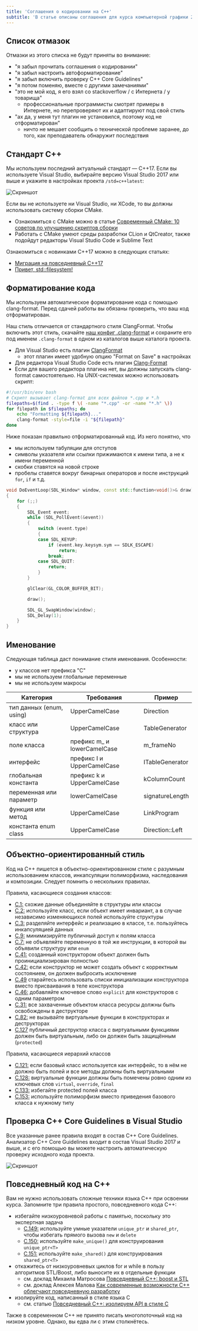 ```yaml
---
title: 'Соглашения о кодировании на C++'
subtitle: 'В статье описаны соглашения для курса компьютерной графики 2017 года'
---
```


## Список отмазок

Отмазки из этого списка не будут приняты во внимание:

- "я забыл прочитать соглашения о кодировании"
- "я забыл настроить автоформатирование"
- "я забыл включить проверку C++ Core Guidelines"
- "я потом поменяю, вместе с другими замечаниями"
- "это не мой код, я его взял со stackoverflow / с Интернета / у товарища"
    - профессиональные программисты смотрят примеры в Интернете, но перепроверяют их и адаптируют под свой стиль
- "ах да, у меня тут плагин не установился, поэтому код не отформатирован"
    - ничто не мешает сообщить о технической проблеме заранее, до того, как преподаватель обнаружит последствия

## Стандарт C++

Мы используем последний актуальный стандарт — C++17. Если вы используете Visual Studio, выбирайте версию Visual Studio 2017 или выше и укажите в настройках проекта `/std=c++latest`:

![Скриншот](img/setup/vclangsettings.png)

Если вы не используете ни Visual Studio, ни XCode, то вы должны использовать систему сборки CMake.

- Ознакомиться с CMake можно в статье [Современный CMake: 10 советов по улучшению скриптов сборки](https://habrahabr.ru/post/330902/)
- Работать с CMake умеют среды разработки CLion и QtCreator, также подойдут редакторы Visual Studio Code и Sublime Text

Ознакомиться с новинками C++17 можно в следующих статьях:

- [Миграция на повседневный C++17](/cxx/cxx17)
- [Привет, std::filesystem!](https://medium.com/@sshambir/%D0%BF%D1%80%D0%B8%D0%B2%D0%B5%D1%82-std-filesystem-4c7ed50d5634)

## Форматирование кода

Мы используем автоматическое форматирование кода с помощью clang-format. Перед сдачей работы вы обязаны проверить, что ваш код отформатирован.

Наш стиль отличается от стандартного стиля ClangFormat. Чтобы включить этот стиль, скачайте [наш конфиг .clang-format](https://gist.github.com/sergey-shambir/2615539b624758270ec70b1aa9a61bc2) и сохраните его под именем `.clang-format` в одном из каталогов выше каталога проекта.

- Для Visual Studio есть плагин [ClangFormat](https://marketplace.visualstudio.com/items?itemName=HansWennborg.ClangFormat)
    - этот плагин имеет удобную опцию "Format on Save" в настройках
- Для редактора Visual Studio Code есть плагин [Clang-Format](https://marketplace.visualstudio.com/items?itemName=xaver.clang-format)
- Если для вашего редактора плагина нет, вы должны запускать clang-format самостоятельно. На UNIX-системах можно использовать скрипт:

```bash
#!/usr/bin/env bash
# Скрипт вызывает clang-format для всех файлов *.cpp и *.h
filepaths=$(find . -type f \( -name "*.cpp" -or -name "*.h" \))
for filepath in $filepaths; do
    echo "Formatting ${filepath}..."
    clang-format -style=file -i "${filepath}"
done
```

Ниже показан правильно отформатированный код. Из него понятно, что

- мы используем табуляции для отступов
- символы указателя или ссылки прижимаются к имени типа, а не к имени переменной
- скобки ставятся на новой строке
- пробелы ставятся вокруг бинарных операторов и после инструкций `for`, `if` и т.д.

```cpp
void DoEventLoop(SDL_Window* window, const std::function<void()>& draw)
{
	for (;;)
	{
		SDL_Event event;
		while (SDL_PollEvent(&event))
		{
			switch (event.type)
			{
			case SDL_KEYUP:
				if (event.key.keysym.sym == SDLK_ESCAPE)
					return;
				break;
			case SDL_QUIT:
				return;
			}
		}

		glClear(GL_COLOR_BUFFER_BIT);

		draw();

		SDL_GL_SwapWindow(window);
		SDL_Delay(1);
	}
}
```

## Именование

Следующая таблица даст понимание стиля именования. Особенности:

- у классов нет префикса "C"
- мы не используем глобальные переменные
- мы не используем макросы

| Категория                | Требования                  | Пример          |
|--------------------------|-----------------------------|-----------------|
| тип данных (enum, using) | UpperCamelCase              | Direction       |
| класс или структура      | UpperCamelCase              | TableGenerator  |
| поле класса              | префикс m_ и lowerCamelCase | m_frameNo       |
| интерфейс                | префикс I и UpperCamelCase  | ITableGenerator |
| глобальная константа     | префикс k и UpperCamelCase  | kColumnCount    |
| переменная или параметр  | lowerCamelCase              | signatureLength |
| функция или метод        | UpperCamelCase              | LinkProgram     |
| константа enum class     | UpperCamelCase              | Direction::Left |

## Объектно-ориентированный стиль

Код на C++ пишется в объектно-ориентированном стиле с разумным использованием классов, инкапсуляции полиморфизма, наследования и композиции. Следует помнить о нескольких правилах.

Правила, касающиеся создания классов:

- [C.1:](https://isocpp.github.io/CppCoreGuidelines/CppCoreGuidelines#c1-organize-related-data-into-structures-structs-or-classes) схожие данные объединяйте в структуры или классы
- [C.2:](https://isocpp.github.io/CppCoreGuidelines/CppCoreGuidelines#c2-use-class-if-the-class-has-an-invariant-use-struct-if-the-data-members-can-vary-independently) используйте класс, если объект имеет инвариант, а в случае независимо изменяющихся полей используйте структуры
- [C.3:](https://isocpp.github.io/CppCoreGuidelines/CppCoreGuidelines#c3-represent-the-distinction-between-an-interface-and-an-implementation-using-a-class) разделяйте интерфейс и реализацию в классе, т.е. пользуйтесь инкапсуляцией данных
- [C.9:](https://isocpp.github.io/CppCoreGuidelines/CppCoreGuidelines#Rc-private) минимизируйте публичный доступ к полям класса
- [C.7:](https://isocpp.github.io/CppCoreGuidelines/CppCoreGuidelines#Rc-standalone) не объявляйте переменную в той же инструкции, в которой вы объявили структуру или `enum`
- [C.41:](https://isocpp.github.io/CppCoreGuidelines/CppCoreGuidelines#Rc-complete) созданный конструктором объект должен быть проинициализирован полностью
- [C.42:](https://isocpp.github.io/CppCoreGuidelines/CppCoreGuidelines#Rc-throw) если конструктор не может создать объект с корректным состоянием, он должен выбросить исключение
- [C.49](https://isocpp.github.io/CppCoreGuidelines/CppCoreGuidelines#Rc-initialize) старайтесь использовать списки инициализации конструктора вместо присваивания в теле конструктора
- [C.46:](https://isocpp.github.io/CppCoreGuidelines/CppCoreGuidelines#Rc-explicit) добавляйте ключевое слово `explicit` для конструкторов с одним параметром
- [C.31:](https://isocpp.github.io/CppCoreGuidelines/CppCoreGuidelines#Rc-dtor-release) все захваченные объектом класса ресурсы должны быть освобождены в деструкторе
- [C.82:](https://isocpp.github.io/CppCoreGuidelines/CppCoreGuidelines#Rc-ctor-virtual) не вызывайте виртуальные функции в конструкторах и деструкторах
- [C.127](https://isocpp.github.io/CppCoreGuidelines/CppCoreGuidelines#Rh-dtor) публичный деструктор класса с виртуальными функциями должен быть виртуальным, либо он должен быть защищённым (`protected`)

Правила, касающиеся иерархий классов

- [C.121:](https://isocpp.github.io/CppCoreGuidelines/CppCoreGuidelines#Rh-abstract) если базовый класс используется как интерфейс, то в нём не должно быть полей и все методы должны быть виртуальными
- [C.128:](https://isocpp.github.io/CppCoreGuidelines/CppCoreGuidelines#Rh-override) виртуальные функции должны быть помечены ровно одним из ключевых слов `virtual`, `override`, `final`
- [C.133:](https://isocpp.github.io/CppCoreGuidelines/CppCoreGuidelines#Rh-protected) избегайте protected полей класса
- [C.153:](https://isocpp.github.io/CppCoreGuidelines/CppCoreGuidelines#Rh-use-virtual) используйте полиморфизм вместо приведения базового класса к нужному типу

## Проверка C++ Core Guidelines в Visual Studio

Все указанные ранее правила входят в состав C++ Core Guidelines. Анализатор C++ Core Guidelines входит в состав Visual Studio 2017 и выше, и с его помощью вы можете настроить автоматическую проверку исходного кода проекта.

![Скриншот](img/setup/vscoreguidelines.png)

## Повседневный код на C++

Вам не нужно использовать сложные техники языка C++ при освоении курса. Запомните три правила простого, повседневного кода C++:

- избегайте низкоуровневой работы с памятью, поскольку это экспертная задача
    - [C.149:](https://isocpp.github.io/CppCoreGuidelines/CppCoreGuidelines#Rh-smart) используйте умные указатели `unique_ptr` и `shared_ptr`, чтобы избегать прямого вызова `new` и `delete`
    - [C.150:](https://isocpp.github.io/CppCoreGuidelines/CppCoreGuidelines#Rh-make_unique) используйте `make_unique()` для конструирования `unique_ptr<T>`
    - [C.151:](https://isocpp.github.io/CppCoreGuidelines/CppCoreGuidelines#Rh-make_shared) используйте `make_shared()` для конструирования `shared_ptr<T>`
- откажитесь от низкоуровневых циклов for и while в пользу алгоритмов STL/Boost, либо выносите их в отдельные функции
    - см. доклад Михаила Матросова [Повседневный С++: boost и STL](http://cpp-russia.ru/?page_id=999)
    - см. доклад Алексея Малова [Как современные возможности C++ облегчают повседневную разработку](http://cpp-russia.ru/?p=1352)
- изолируйте код, написанный в стиле языка C
    - см. статью [Повседневный C++: изолируем API в стиле C](https://habrahabr.ru/post/331100/)

Также в современном C++ не принято писать многопоточный код на низком уровне. Однако, вы едва ли с этим столкнётесь.
